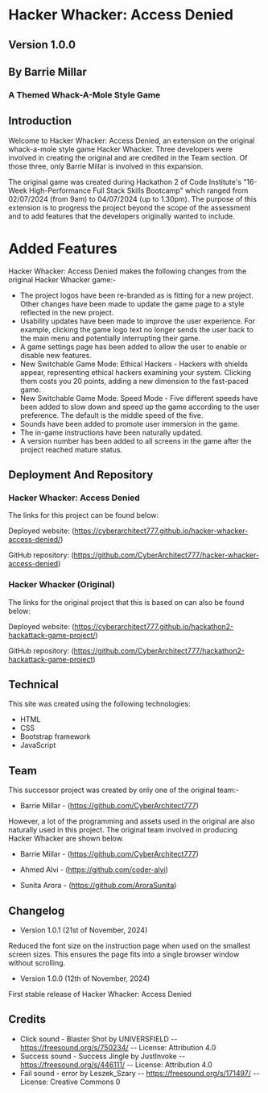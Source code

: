
# Hacker Whacker: Access Denied
## Version 1.0.0
## By Barrie Millar
### A Themed Whack-A-Mole Style Game

## Introduction

Welcome to Hacker Whacker: Access Denied, an extension on the original whack-a-mole style game Hacker Whacker. Three developers were involved in creating the original and are credited in the Team section. Of those three, only Barrie Millar is involved in this expansion.

The original game was created during Hackathon 2 of Code Institute's "16-Week High-Performance Full Stack Skills Bootcamp" which ranged from 02/07/2024 (from 9am) to 04/07/2024 (up to 1.30pm). The purpose of this extension is to progress the project beyond the scope of the assessment and to add features that the developers originally wanted to include.

# Added Features

Hacker Whacker: Access Denied makes the following changes from the original Hacker Whacker game:-

- The project logos have been re-branded as is fitting for a new project. Other changes have been made to update the game page to a style reflected in the new project.
- Usability updates have been made to improve the user experience. For example, clicking the game logo text no longer sends the user back to the main menu and potentially interrupting their game.
- A game settings page has been added to allow the user to enable or disable new features.
- New Switchable Game Mode: Ethical Hackers - Hackers with shields appear, representing ethical hackers examining your system. Clicking them costs you 20 points, adding a new dimension to the fast-paced game.
- New Switchable Game Mode: Speed Mode - Five different speeds have been added to slow down and speed up the game according to the user preference. The default is the middle speed of the five.
- Sounds have been added to promote user immersion in the game.
- The in-game instructions have been naturally updated.
- A version number has been added to all screens in the game after the project reached mature status.

## Deployment And Repository

### Hacker Whacker: Access Denied

The links for this project can be found below:

Deployed website: (https://cyberarchitect777.github.io/hacker-whacker-access-denied/)

GitHub repository: (https://github.com/CyberArchitect777/hacker-whacker-access-denied)

### Hacker Whacker (Original)

The links for the original project that this is based on can also be found below:

Deployed website: (https://cyberarchitect777.github.io/hackathon2-hackattack-game-project/)

GitHub repository: (https://github.com/CyberArchitect777/hackathon2-hackattack-game-project)

## Technical

This site was created using the following technologies:

- HTML
- CSS
- Bootstrap framework
- JavaScript

## Team

This successor project was created by only one of the original team:- 

* Barrie Millar - (https://github.com/CyberArchitect777)

However, a lot of the programming and assets used in the original are also naturally used in this project. The original team involved in producing Hacker Whacker are shown below.

* Barrie Millar - (https://github.com/CyberArchitect777)

* Ahmed Alvi - (https://github.com/coder-alvi)

* Sunita Arora - (https://github.com/AroraSunita)

## Changelog

- Version 1.0.1 (21st of November, 2024)

Reduced the font size on the instruction page when used on the smallest screen sizes. This ensures the page fits into a single browser window without scrolling.

- Version 1.0.0 (12th of November, 2024)

First stable release of Hacker Whacker: Access Denied

## Credits

- Click sound - Blaster Shot by UNIVERSFIELD -- https://freesound.org/s/750234/ -- License: Attribution 4.0
- Success sound - Success Jingle by JustInvoke -- https://freesound.org/s/446111/ -- License: Attribution 4.0
- Fail sound - error by Leszek_Szary -- https://freesound.org/s/171497/ -- License: Creative Commons 0
